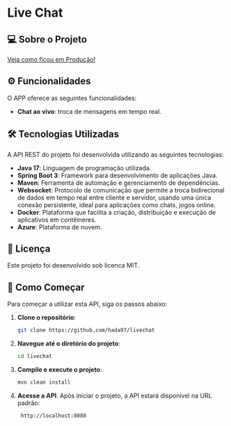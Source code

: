 # Live Chat

## 💻 Sobre o Projeto

[Veja como ficou em Produção!](https://chat-01-334224fb68f6.herokuapp.com/)

## ⚙️ Funcionalidades

O APP oferece as seguintes funcionalidades:
- **Chat ao vivo**: troca de mensagens em tempo real.

## 🛠 Tecnologias Utilizadas

A API REST do projeto foi desenvolvida utilizando as seguintes tecnologias:
- **Java 17**: Linguagem de programação utilizada.
- **Spring Boot 3**: Framework para desenvolvimento de aplicações Java.
- **Maven**: Ferramenta de automação e gerenciamento de dependências.
- **Websocket**: Protocolo de comunicação que permite a troca bidirecional de dados em tempo real entre cliente e servidor, usando uma única conexão persistente, ideal para aplicações como chats, jogos online.
- **Docker**:  Plataforma que facilita a criação, distribuição e execução de aplicativos em contêineres.
- **Azure**:  Plataforma de nuvem.


## 📝 Licença

Este projeto foi desenvolvido sob licenca MIT.

## 🚀 Como Começar

Para começar a utilizar esta API, siga os passos abaixo:

1. **Clone o repositório**:
    ```bash
    git clone https://github.com/hada97/livechat
    ```

2. **Navegue até o diretório do projeto**:
    ```bash
    cd livechat
    ```

3. **Compile e execute o projeto**:
    ```bash
    mvn clean install

    ```

4. **Acesse a API**: Após iniciar o projeto, a API estará disponível na URL padrão:
   ```bash
    http://localhost:8080
   
    ```

